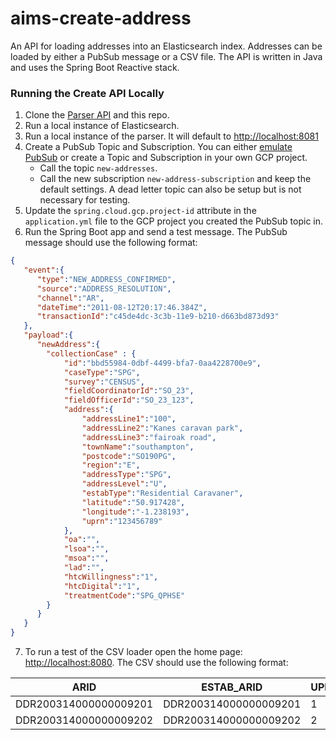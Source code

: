 # aims-create-address

An API for loading addresses into an Elasticsearch index. Addresses can be loaded by either a PubSub message or a CSV file. The API is written in Java and uses the Spring Boot Reactive stack.

### Running the Create API Locally

1. Clone the [Parser API](https://github.com/ONSdigital/aims-address-parser) and this repo.
2. Run a local instance of Elasticsearch.
3. Run a local instance of the parser. It will default to <http://localhost:8081>
4. Create a PubSub Topic and Subscription. You can either [emulate PubSub](https://cloud.google.com/pubsub/docs/emulator) or create a Topic and Subscription in your own GCP project.
   - Call the topic `new-addresses`.
   - Call the new subscription `new-address-subscription` and keep the default settings. A dead letter topic can also be setup but is not necessary for testing.
5. Update the `spring.cloud.gcp.project-id` attribute in the `application.yml` file to the GCP project you created the PubSub topic in.
6. Run the Spring Boot app and send a test message. The PubSub message should use the following format:

  ```json
  {
     "event":{
        "type":"NEW_ADDRESS_CONFIRMED",
        "source":"ADDRESS_RESOLUTION",
        "channel":"AR",
        "dateTime":"2011-08-12T20:17:46.384Z",
        "transactionId":"c45de4dc-3c3b-11e9-b210-d663bd873d93"
     },
     "payload":{
        "newAddress":{
          "collectionCase" : {
              "id":"bbd55984-0dbf-4499-bfa7-0aa4228700e9",
              "caseType":"SPG",
              "survey":"CENSUS",
              "fieldCoordinatorId":"SO_23",
              "fieldOfficerId":"SO_23_123",
              "address":{
                  "addressLine1":"100",
                  "addressLine2":"Kanes caravan park",
                  "addressLine3":"fairoak road",
                  "townName":"southampton",
                  "postcode":"SO190PG",
                  "region":"E",
                  "addressType":"SPG",
                  "addressLevel":"U",
                  "estabType":"Residential Caravaner",
                  "latitude":"50.917428",
                  "longitude":"-1.238193",
                  "uprn":"123456789"
              },
              "oa":"",
              "lsoa":"",
              "msoa":"",
              "lad":"",
              "htcWillingness":"1",
              "htcDigital":"1",
              "treatmentCode":"SPG_QPHSE"
          }
        }
     }
  }
  ```
7. To run a test of the CSV loader open the home page: <http://localhost:8080>. The CSV should use the following format:

  |ARID|ESTAB_ARID|UPRN|ADDRESS_TYPE|ESTAB_TYPE|ADDRESS_LEVEL|ABP_CODE|ORGANISATION_NAME|ADDRESS_LINE1|ADDRESS_LINE2|ADDRESS_LINE3|TOWN_NAME|POSTCODE|LATITUDE|LONGITUDE|OA|LSOA|MSOA|LAD|REGION|HTC_WILLINGNESS|HTC_DIGITAL|TREATMENT_CODE|FIELDCOORDINATOR_ID|FIELDOFFICER_ID|CE_EXPECTED_CAPACITY|
  |---|---|---|---|---|---|---|---|---|---|---|---|---|---|---|---|---|---|---|---|---|---|---|---|---|---|
  |DDR200314000000009201|DDR200314000000009201|1|HH|Household|U|RD03||56 Some Avenue|||Townbury|AB12 3CD|51.4732839|-2.5219149|E00073888|E01014624|E02003029|E06000023|E12000009|2|2|HH_LFNR1E|TWH1-HA||0|
  |DDR200314000000009202|DDR200314000000009202|2|HH|Household|U|RD04||8 Some Street|||Townbury|AB12 3CD|51.4694158|-2.563189|E00073597|E01014569|E02006890|E06000023|E12000009|4|2|HH_LFNR2E|TWH1-HA||0|
